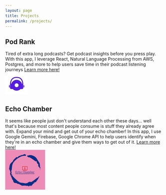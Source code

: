 ```yaml
---
layout: page
title: Projects
permalink: /projects/
---
```


## Pod Rank
Tired of extra long podcasts? Get podcast insights before you press play. With this app, I leverage React, Natural Language Processing from AWS, Postgres, and more to help users save time in their podcast listening journeys
[Learn more here!](https://www.podrank.co/about)
<br/>
![Image](/assets/podrank_logo.jpeg)

## Echo Chamber
It seems like people just don't understand each other these days... well that's because most content people consume is stuff they already agree with. Expand your mind and get out of your echo chamber! In this app, I use Google Gemini, Firebase, Google Chrome API to help users identify when they're in an echo chamber and give them ways to get out of it.
[Learn more here!](https://www.getechochamber.com/)
<br/>
![Image](/assets/echo_chamber_logo.png)
